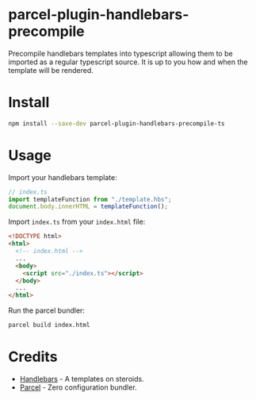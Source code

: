 # parcel-plugin-handlebars-precompile

Precompile handlebars templates into typescript allowing them to be imported as a regular typescript source.
It is up to you how and when the template will be rendered.

# Install

```bash
npm install --save-dev parcel-plugin-handlebars-precompile-ts
```

# Usage

Import your handlebars template:

```typescript
// index.ts
import templateFunction from "./template.hbs";
document.body.innerHTML = templateFunction();
```

Import `index.ts` from your `index.html` file:

```html
<!DOCTYPE html>
<html>
  <!-- index.html -->
  ...
  <body>
    <script src="./index.ts"></script>
  </body>
  ...
</html>
```

Run the parcel bundler:

```bash
parcel build index.html
```

# Credits

- [Handlebars](https://handlebarsjs.com/) - A templates on steroids.
- [Parcel](https://parceljs.org/) - Zero configuration bundler.
